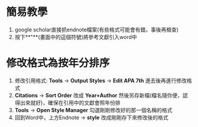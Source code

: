 # 簡易教學
1. google scholar直接抓endnote檔案(有些格式可能會有錯，事後再檢查)
2. 按下**"**(畫面中的這個符號)將參考文獻引入word中

# 修改格式為按年分排序
1. 修改引用格式: **Tools** -> **Output Styles** -> **Edit APA 7th** 進去後再進行修改格式
2. **Citations** -> **Sort Order** 改成 **Year+Author** 然後另存新檔(檔名隨你便，認得出來就好)，確保在引用中的文獻會照年份排 
3. **Tools** -> **Open Style Manager**  勾選剛剛修改好的那一個名稱的格式
4. 回到Word中，上方Endnote -> **style**  改成剛剛存下來修改後的格式
